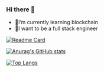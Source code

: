### Hi there 👋

- 🌱I’m currently learning blockchain
- 🔭I want to be a full stack engineer
<!--
**Josephucas/Josephucas** is a ✨ _special_ ✨ repository because its `README.md` (this file) appears on your GitHub profile.

Here are some ideas to get you started:

- 🔭 I’m currently working on ...
- 🌱 I’m currently learning ...
- 👯 I’m looking to collaborate on ...
- 🤔 I’m looking for help with ...
- 💬 Ask me about ...
- 📫 How to reach me: ...
- 😄 Pronouns: ...
- ⚡ Fun fact: ...
-->
[![Readme Card](https://github-readme-stats.vercel.app/api/pin/?username=Josephucas&repo=Leetcode-go)](https://github.com/anuraghazra/github-readme-stats)


[![Anurag's GitHub stats](https://github-readme-stats.vercel.app/api?username=Josephucas&count_private=true&show_icons=true)](https://github.com/anuraghazra/github-readme-stats)


[![Top Langs](https://github-readme-stats.vercel.app/api/top-langs/?username=Josephucas&layout=compact)](https://github.com/anuraghazra/github-readme-stats)
